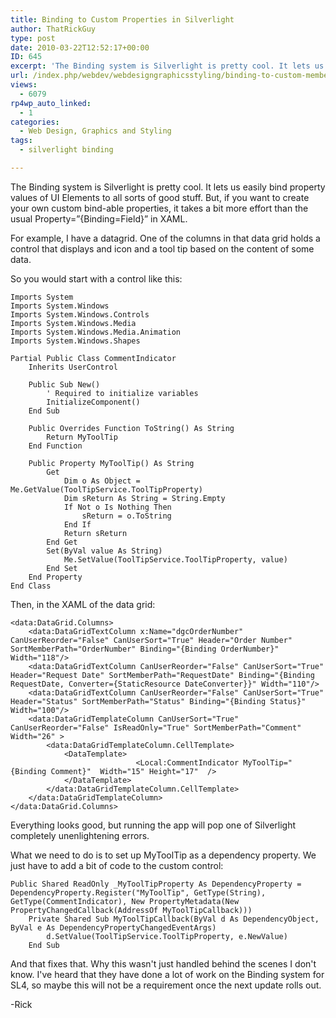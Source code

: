 ```yaml
---
title: Binding to Custom Properties in Silverlight
author: ThatRickGuy
type: post
date: 2010-03-22T12:52:17+00:00
ID: 645
excerpt: 'The Binding system is Silverlight is pretty cool. It lets us easily bind property values of UI Elements to all sorts of good stuff. But, if you want to create your own custom bind-able properties, it takes a bit more effort than the usual Property="{Binding=Field}" in XAML.'
url: /index.php/webdev/webdesigngraphicsstyling/binding-to-custom-members-in-silverlight/
views:
  - 6079
rp4wp_auto_linked:
  - 1
categories:
  - Web Design, Graphics and Styling
tags:
  - silverlight binding

---
```

The Binding system is Silverlight is pretty cool. It lets us easily bind property values of UI Elements to all sorts of good stuff. But, if you want to create your own custom bind-able properties, it takes a bit more effort than the usual Property=”{Binding=Field}” in XAML.

For example, I have a datagrid. One of the columns in that data grid holds a control that displays and icon and a tool tip based on the content of some data.

So you would start with a control like this:

```VB.Net
Imports System
Imports System.Windows
Imports System.Windows.Controls
Imports System.Windows.Media
Imports System.Windows.Media.Animation
Imports System.Windows.Shapes

Partial Public Class CommentIndicator 
	Inherits UserControl

	Public Sub New()
		' Required to initialize variables
		InitializeComponent()
	End Sub

    Public Overrides Function ToString() As String
        Return MyToolTip
    End Function

    Public Property MyToolTip() As String
        Get
            Dim o As Object = Me.GetValue(ToolTipService.ToolTipProperty)
            Dim sReturn As String = String.Empty
            If Not o Is Nothing Then
                sReturn = o.ToString
            End If
            Return sReturn
        End Get
        Set(ByVal value As String)
            Me.SetValue(ToolTipService.ToolTipProperty, value)
        End Set
    End Property
End Class
```
Then, in the XAML of the data grid:

```
<data:DataGrid.Columns>
	<data:DataGridTextColumn x:Name="dgcOrderNumber" CanUserReorder="False" CanUserSort="True" Header="Order Number" SortMemberPath="OrderNumber" Binding="{Binding OrderNumber}" Width="118"/>
	<data:DataGridTextColumn CanUserReorder="False" CanUserSort="True" Header="Request Date" SortMemberPath="RequestDate" Binding="{Binding RequestDate, Converter={StaticResource DateConverter}}" Width="110"/>
	<data:DataGridTextColumn CanUserReorder="False" CanUserSort="True" Header="Status" SortMemberPath="Status" Binding="{Binding Status}" Width="100"/>
	<data:DataGridTemplateColumn CanUserSort="True" CanUserReorder="False" IsReadOnly="True" SortMemberPath="Comment" Width="26" >
		<data:DataGridTemplateColumn.CellTemplate> 
			<DataTemplate> 
                        	<Local:CommentIndicator MyToolTip="{Binding Comment}"  Width="15" Height="17"  />
			</DataTemplate> 
		</data:DataGridTemplateColumn.CellTemplate> 
	</data:DataGridTemplateColumn>               
</data:DataGrid.Columns>
```
Everything looks good, but running the app will pop one of Silverlight completely unenlightening errors.

What we need to do is to set up MyToolTip as a dependency property. We just have to add a bit of code to the custom control:

```VB.Net
Public Shared ReadOnly _MyToolTipProperty As DependencyProperty = DependencyProperty.Register("MyToolTip", GetType(String), GetType(CommentIndicator), New PropertyMetadata(New PropertyChangedCallback(AddressOf MyToolTipCallback)))
    Private Shared Sub MyToolTipCallback(ByVal d As DependencyObject, ByVal e As DependencyPropertyChangedEventArgs)
        d.SetValue(ToolTipService.ToolTipProperty, e.NewValue)
    End Sub
```
And that fixes that. Why this wasn't just handled behind the scenes I don't know. I've heard that they have done a lot of work on the Binding system for SL4, so maybe this will not be a requirement once the next update rolls out. 

-Rick